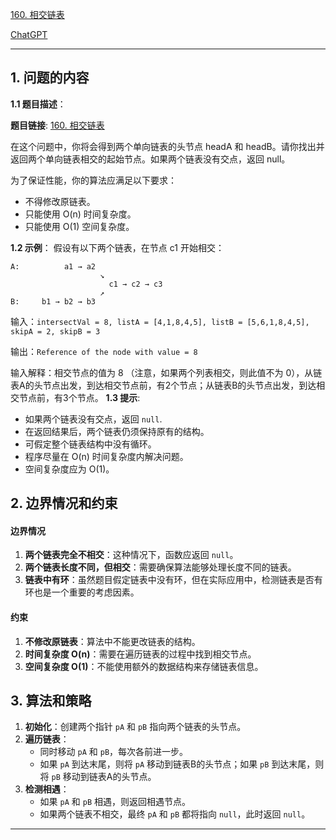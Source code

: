 [160. 相交链表](https://leetcode.cn/problems/intersection-of-two-linked-lists)

[ChatGPT](https://chat.openai.com/share/4757da55-90a6-4d8b-bd0f-22c16ce7bc8)

---

## 1. 问题的内容
**1.1 题目描述**：

**题目链接**: [160. 相交链表](https://leetcode.cn/problems/intersection-of-two-linked-lists)

在这个问题中，你将会得到两个单向链表的头节点 headA 和 headB。请你找出并返回两个单向链表相交的起始节点。如果两个链表没有交点，返回 null。

为了保证性能，你的算法应满足以下要求：

- 不得修改原链表。
- 只能使用 O(n) 时间复杂度。
- 只能使用 O(1) 空间复杂度。

**1.2 示例**：
假设有以下两个链表，在节点 c1 开始相交：
```
A:          a1 → a2
                    ↘
                      c1 → c2 → c3
                    ↗            
B:     b1 → b2 → b3
```

输入：`intersectVal = 8, listA = [4,1,8,4,5], listB = [5,6,1,8,4,5], skipA = 2, skipB = 3`

输出：`Reference of the node with value = 8`

输入解释：相交节点的值为 8 （注意，如果两个列表相交，则此值不为 0），从链表A的头节点出发，到达相交节点前，有2个节点；从链表B的头节点出发，到达相交节点前，有3个节点。
**1.3 提示**:
- 如果两个链表没有交点，返回 `null`.
- 在返回结果后，两个链表仍须保持原有的结构。
- 可假定整个链表结构中没有循环。
- 程序尽量在 O(n) 时间复杂度内解决问题。
- 空间复杂度应为 O(1)。

## 2. 边界情况和约束
#### 边界情况

1. **两个链表完全不相交**：这种情况下，函数应返回 `null`。
2. **两个链表长度不同，但相交**：需要确保算法能够处理长度不同的链表。
3. **链表中有环**：虽然题目假定链表中没有环，但在实际应用中，检测链表是否有环也是一个重要的考虑因素。

#### 约束

1. **不修改原链表**：算法中不能更改链表的结构。
2. **时间复杂度 O(n)**：需要在遍历链表的过程中找到相交节点。
3. **空间复杂度 O(1)**：不能使用额外的数据结构来存储链表信息。


## 3. 算法和策略
1. **初始化**：创建两个指针 `pA` 和 `pB` 指向两个链表的头节点。
2. **遍历链表**：
   - 同时移动 `pA` 和 `pB`，每次各前进一步。
   - 如果 `pA` 到达末尾，则将 `pA` 移动到链表B的头节点；如果 `pB` 到达末尾，则将 `pB` 移动到链表A的头节点。
3. **检测相遇**：
   - 如果 `pA` 和 `pB` 相遇，则返回相遇节点。
   - 如果两个链表不相交，最终 `pA` 和 `pB` 都将指向 `null`，此时返回 `null`。

---
